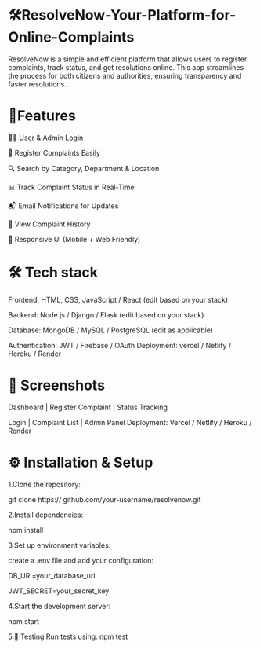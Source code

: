 # 🛠️ResolveNow-Your-Platform-for-Online-Complaints
ResolveNow is a simple and efficient platform that allows users to register complaints, track status, and get resolutions online. This app streamlines the process for both citizens and authorities, ensuring transparency and faster resolutions.
# 🚀Features 
🧑‍💼 User & Admin Login

📝 Register Complaints Easily

🔍 Search by Category, Department & Location

📊 Track Complaint Status in Real-Time

📬 Email Notifications for Updates

📜 View Complaint History

📱 Responsive UI (Mobile + Web Friendly)
# 🛠️ Tech stack
Frontend: HTML, CSS, JavaScript / React (edit based on your stack)

Backend: Node.js / Django / Flask (edit based on your stack)

Database: MongoDB / MySQL / PostgreSQL (edit as applicable)

Authentication: JWT / Firebase / OAuth
Deployment: vercel / Netlify / Heroku / Render
# 📸 Screenshots
Dashboard | Register Complaint | Status Tracking

Login | Complaint List | Admin Panel
Deployment: Vercel / Netlify / Heroku / Render
# ⚙️ Installation & Setup
1.Clone the repository:

git clone https:// github.com/your-username/resolvenow.git

2.Install dependencies:

npm install

3.Set up environment variables:

create a .env file and add your configuration:

DB_URI=your_database_uri

JWT_SECRET=your_secret_key

4.Start the development server:

npm start

5.🧪 Testing 
Run tests using:
npm test

